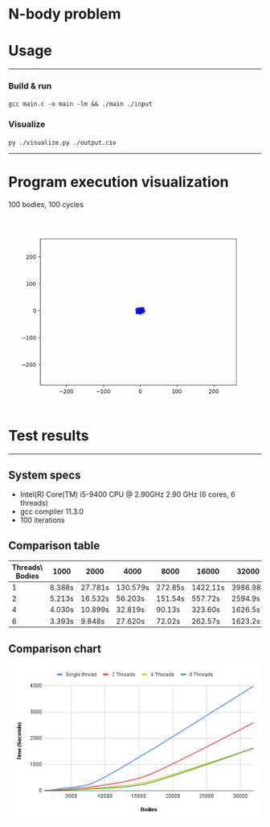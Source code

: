 # N-body problem

# Usage

---

### Build & run

`gcc main.c -o main -lm && ./main ./input`

### Visualize

`py ./visualize.py ./output.csv`

---

# Program execution visualization

100 bodies, 100 cycles

![](visualization/visualization.gif)

# Test results

---

## System specs

- Intel(R) Core(TM) i5-9400 CPU @ 2.90GHz 2.90 GHz (6 cores, 6 threads)
- gcc compiler 11.3.0
- 100 iterations

## Comparison table

| Threads\ Bodies | 1000   | 2000    | 4000     | 8000    | 16000    | 32000    |
| --------------- | ------ | ------- | -------- | ------- | -------- | -------- |
| 1               | 8.388s | 27.781s | 130.579s | 272.85s | 1422.11s | 3986.98s |
| 2               | 5.213s | 16.532s | 56.203s  | 151.54s | 557.72s  | 2594.9s  |
| 4               | 4.030s | 10.899s | 32.819s  | 90.13s  | 323.60s  | 1626.5s  |
| 6               | 3.393s | 9.848s  | 27.620s  | 72.02s  | 262.57s  | 1623.2s  |

## Comparison chart

![visualization/chart.png](visualization/chart.png)
